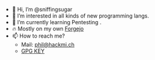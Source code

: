 - 👋 Hi, I’m @sniffingsugar
- 👀 I’m interested in all kinds of new programming langs.
- 🌱 I’m currently learning Pentesting .
- 🔥 Mostly on my own [Forgejo](https://git.hackmi.ch/Phil)
- 📫 How to reach me?
  - Mail: [phil@hackmi.ch](mailto://phil@hackmi.ch)
  - [GPG KEY](https://keyserver.ubuntu.com/pks/lookup?search=phil%40hackmi.ch&fingerprint=on&op=index)